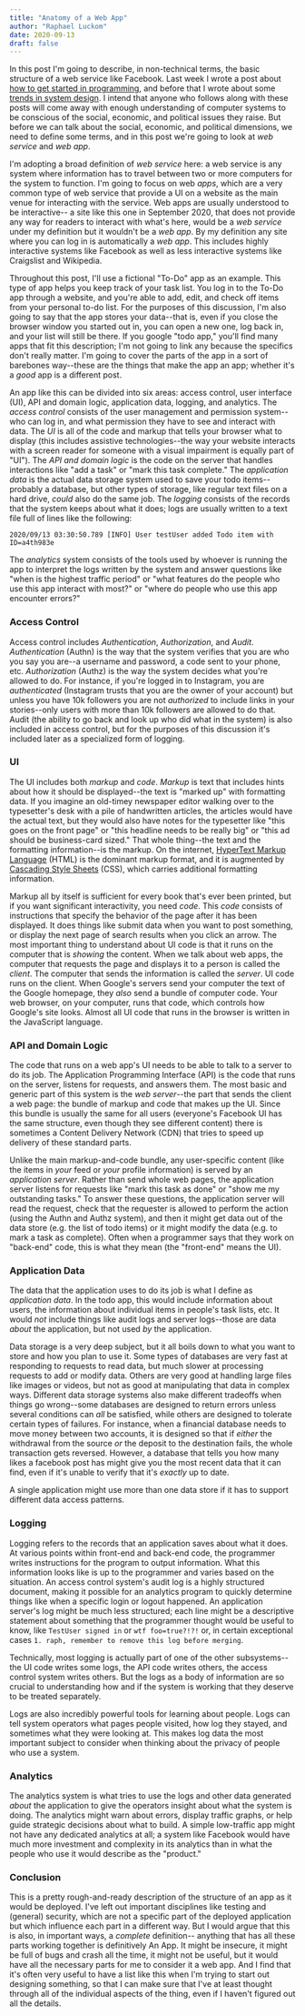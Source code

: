 ```yaml
---
title: "Anatomy of a Web App"
author: "Raphael Luckom"
date: 2020-09-13
draft: false
---
```


In this post I'm going to describe, in non-technical terms, the basic structure of a web service
like Facebook. Last week I wrote a post about [how to get started in programming](https://www.raphaelluckom.com/posts/foundations.html),
and before that I wrote about some [trends in system design](https://www.raphaelluckom.com/posts/hardware.html). I intend
that anyone who follows along with these posts will come away with
enough understanding of computer systems to be conscious of the social, economic,
and political issues they raise. But before we can talk about the social, economic,
and political dimensions, we need to define some terms, and in this post we're
going to look at _web service_ and _web app_.

I'm adopting a broad definition of _web service_ here: a web service is any system where
information has to travel between two or more computers for the system
to function. I'm going to focus on web _apps_, which are a very common
type of web service that provide a UI on a website as the main venue for
interacting with the service. Web apps are usually understood to be interactive--
a site like this one in September 2020, that does not provide any way
for readers to interact with what's here, would be a _web service_ under
my definition but it wouldn't be a _web app_. By my definition any site where
you can log in is automatically a _web app_. This includes highly interactive
systems like Facebook as well as less interactive systems like Craigslist
and Wikipedia.

Throughout this post, I'll use a fictional "To-Do" app as an example. This
type of app helps you keep track of your task list. You log in to the To-Do app
through a website, and you're able to add, edit, and
check off items from your personal to-do list. For the purposes of this
discussion, I'm also going to say that the app stores your data--that is, even
if you close the browser window you started out in, you can open a new one,
log back in, and your list will still be there. If you google "todo app," you'll
find many apps that fit this description; I'm not going to link any because
the specifics don't really matter. I'm going to cover the parts of the app in
a sort of barebones way--these are the things that make the app an app; whether
it's a _good_ app is a different post.

An app like this can be divided into six areas: access control, user interface (UI), API and domain logic,
application data, logging, and analytics. The _access control_ consists of
the user management and permission system--who can log in, 
and what permission they have to see and interact with data. The _UI_ is
all of the code and markup that tells your browser what to display (this
includes assistive technologies--the way your website interacts with a screen reader
for someone with a visual impairment is equally part of "UI"). The _API and domain logic_
is the code on the server that handles interactions like "add a task" or "mark
this task complete." The _application data_ is the actual data storage system
used to save your todo items--probably a database, but other types of storage, like
regular text files on a hard drive, _could_ also do the same job. The _logging_
consists of the records that the system keeps about what it does;
logs are usually written to a text file full of lines like the following:
```
2020/09/13 03:30:50.789 [INFO] User testUser added Todo item with ID=a4th983e
```
The _analytics_ system consists of the tools used by whoever is running the app
to interpret the logs written by the system and answer questions like "when
is the highest traffic period" or "what features do the people who use this
app interact with most?" or "where do people who use this app encounter errors?"

### Access Control
Access control includes _Authentication_, _Authorization_, and _Audit_. _Authentication_ (Authn)
is the way that the system verifies that you are who you say you are--a username
and password, a code sent to your phone, etc. _Authorization_ (Authz) is the way
the system decides what you're allowed to do. For instance, if you're logged in to
Instagram, you are _authenticated_ (Instagram trusts that you are the owner of your account)
but unless you have 10k followers you are not _authorized_ to include links
in your stories--only users with more than 10k followers are allowed to do that.
Audit (the ability to go back and look up who did what in the system) is also
included in access control, but for the purposes of this discussion it's included
later as a specialized form of logging.

### UI
The UI includes both _markup_ and _code_. _Markup_ is text that includes
hints about how it should be displayed--the text is "marked up" with
formatting data. If you imagine an old-timey newspaper editor walking over to the
typesetter's desk with a pile of handwritten articles, the articles would
have the actual text, but they would also have notes for the typesetter like
"this goes on the front page" or "this headline needs to be really big" or "this
ad should be business-card sized." That whole thing--the text and the formatting
information--is the markup. On the internet, [HyperText Markup Language](https://html.spec.whatwg.org/multipage/) (HTML) is 
the dominant markup format, and it is augmented by [Cascading Style Sheets](https://www.w3.org/Style/CSS/) (CSS),
which carries additional formatting information.

Markup all by itself is sufficient for every book that's ever been printed,
but if you want significant interactivity, you need _code_. This _code_ consists
of instructions that specify the behavior of the page after it has been displayed.
It does things like submit data when you want to post something, or display the
next page of search results when you click an arrow. The most important thing
to understand about UI code is that it runs on the computer that is _showing_ the 
content. When we talk about web apps, the computer that requests the page and displays
it to a person is called the _client_. The computer that sends the information is called
the _server_. UI code runs on the client. When Google's servers send your computer the text
of the Google homepage, they _also_ send a bundle of computer code. Your web browser, on
your computer, runs that code, which controls how Google's site looks. Almost
all UI code that runs in the browser is written in the JavaScript language.

### API and Domain Logic
The code that runs on a web app's UI needs to be able to talk to a server
to do its job. The Application Programming Interface (API) is the code
that runs on the server, listens for requests, and answers them. The
most basic and generic part of this system is the _web server_--the part that sends the client
a web page: the bundle of markup and code that makes up the UI. Since this
bundle is usually the same for all users (everyone's Facebook UI has the
same structure, even though they see different content) there is sometimes a Content
Delivery Network (CDN) that tries to speed up delivery of these standard parts.

Unlike the main markup-and-code bundle, any user-specific content (like
the items in _your_ feed or _your_ profile information) is served by an _application
server_. Rather than send whole web pages, the application server listens for
requests like "mark this task as done" or "show me my outstanding tasks." To answer
these questions, the application server will read the request, check that the requester
is allowed to perform the action (using the Authn and Authz system), and then it
might get data out of the data store (e.g. the list of todo items) or it might 
modify the data (e.g. to mark a task as complete). Often when a programmer says that
they work on "back-end" code, this is what they mean (the "front-end" means the UI).

### Application Data
The data that the application uses to do its job is what I define as _application data_.
In the todo app, this would include information about users, the information about
individual items in people's task lists, etc. It would _not_ include things like audit
logs and server logs--those are data _about_ the application, but not used _by_ the application.

Data storage is a very deep subject, but it all boils down to what you want to store
and how you plan to use it. Some types of databases are very fast at responding to
requests to read data, but much slower at processing requests to add or modify data.
Others are very good at handling large files like images or videos, but not as good
at manipulating that data in complex ways. Different data storage systems also make 
different tradeoffs when things go wrong--some databases are designed to return errors
unless several conditions can _all_ be satisfied, while others are designed to tolerate
certain types of failures. For instance, when a financial database needs to move money
between two accounts, it is designed so that if _either_ the withdrawal from the source _or_
the deposit to the destination fails, the whole transaction gets reversed. However, a database
that tells you how many likes a facebook post has might give you the most recent data
that it can find, even if it's unable to verify that it's _exactly_ up to date.

A single application might use more than one data store if it has to support different
data access patterns.

### Logging
Logging refers to the records that an application saves about what it does. At various
points within front-end and back-end code, the programmer writes instructions for the
program to output information. What this information looks like is up to the programmer
and varies based on the situation. An access control system's audit log is a highly structured
document, making it possible for an analytics program to quickly determine things like
when a specific login or logout happened. An application server's log might be much less
structured; each line might be a descriptive statement about something that the programmer
thought would be useful to know, like `TestUser signed in` or `wtf foo=true?!?!` or, in
certain exceptional cases `1. raph, remember to remove this log before merging`.

Technically, most logging is actually part of one of the other subsystems--the UI code writes some logs,
the API code writes others, the access control system writes others. But the logs
as a body of information are so crucial to understanding how and if the system is working
that they deserve to be treated separately.

Logs are also incredibly powerful tools for learning about people. Logs can tell
system operators what pages people visited, how log they stayed, and sometimes
what they were looking at. This makes log data the most important subject to consider
when thinking about the privacy of people who use a system.

### Analytics
The analytics system is what tries to use the logs and other data generated
_about_ the application to give the operators insight about what the system is doing.
The analytics might warn about errors, display traffic graphs, or help guide 
strategic decisions about what to build. A simple low-traffic
app might not have any dedicated analytics at all; a system like Facebook would have much
more investment and complexity in its analytics than in what the people who use it would
describe as the "product."

### Conclusion
This is a pretty rough-and-ready description of the structure of an app as it would
be deployed. I've left out important disciplines like testing and (general) security,
which are not a specific part of the deployed application but which influence each
part in a different way. But I would argue that this is also, in important ways, a _complete_ definition--
anything that has all these parts working together is definitively An App. It might
be insecure, it might be full of bugs and crash all the time, it might not be
useful, but it would have all the necessary parts for me to consider it a web app.
And I find that it's often very useful to have a list like this when I'm trying to start
out designing something, so that I can make sure that I've at least thought through all of the
individual aspects of the thing, even if I haven't figured out all the details.
